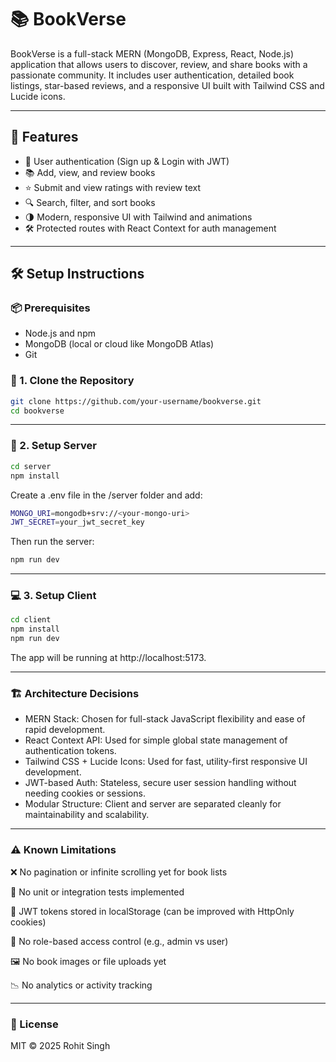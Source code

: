 # 📚 BookVerse

BookVerse is a full-stack MERN (MongoDB, Express, React, Node.js) application that allows users to discover, review, and share books with a passionate community. It includes user authentication, detailed book listings, star-based reviews, and a responsive UI built with Tailwind CSS and Lucide icons.

---

## 🚀 Features

- 🔐 User authentication (Sign up & Login with JWT)
- 📚 Add, view, and review books
- ⭐ Submit and view ratings with review text
- 🔍 Search, filter, and sort books
- 🌗 Modern, responsive UI with Tailwind and animations
- 🛠️ Protected routes with React Context for auth management

---

## 🛠️ Setup Instructions

### 📦 Prerequisites
- Node.js and npm
- MongoDB (local or cloud like MongoDB Atlas)
- Git

### 🔧 1. Clone the Repository
```bash
git clone https://github.com/your-username/bookverse.git
cd bookverse
```
---

### 📁 2. Setup Server
```bash
cd server
npm install
```
Create a .env file in the /server folder and add:
```bash
MONGO_URI=mongodb+srv://<your-mongo-uri>
JWT_SECRET=your_jwt_secret_key
```
Then run the server:
```bash
npm run dev
```

---

### 💻 3. Setup Client
```bash
cd client
npm install
npm run dev
```
The app will be running at http://localhost:5173.

---

### 🏗️ Architecture Decisions
- MERN Stack: Chosen for full-stack JavaScript flexibility and ease of rapid development.
- React Context API: Used for simple global state management of authentication tokens.
- Tailwind CSS + Lucide Icons: Used for fast, utility-first responsive UI development.
- JWT-based Auth: Stateless, secure user session handling without needing cookies or sessions.
- Modular Structure: Client and server are separated cleanly for maintainability and scalability.

---

### ⚠️ Known Limitations
❌ No pagination or infinite scrolling yet for book lists

🧪 No unit or integration tests implemented

🔐 JWT tokens stored in localStorage (can be improved with HttpOnly cookies)

🚫 No role-based access control (e.g., admin vs user)

🖼️ No book images or file uploads yet

📉 No analytics or activity tracking

---

### 📄 License
MIT © 2025 Rohit Singh

